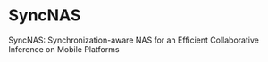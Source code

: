 # SyncNAS
SyncNAS: Synchronization-aware NAS for an Efficient Collaborative Inference on Mobile Platforms
